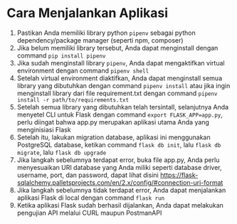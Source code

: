 Cara Menjalankan Aplikasi
=============================
1. Pastikan Anda memiliki library python ```pipenv``` sebagai python dependency/package manager (seperti npm, composer)
2. Jika belum memiliki library tersebut, Anda dapat menginstall dengan command ```pip install pipenv```
3. Jika sudah menginstall library ```pipenv```, Anda dapat mengaktifkan virtual environment dengan command ```pipenv shell```
4. Setelah virtual environment diaktifkan, Anda dapat menginstall semua library yang dibutuhkan dengan command ```pipenv install``` atau jika ingin menginstall library dari file requirement.txt dengan command ```pipenv install -r path/to/requirements.txt```
5. Setelah semua library yang dibutuhkan telah tersintall, selanjutnya Anda menyetel CLI untuk Flask dengan command ```export FLASK_APP=app.py```, perlu diingat bahwa app.py merupakan aplikasi utama Anda yang menginisiasi Flask
6. Setelah itu, lakukan migration database, aplikasi ini menggunakan PostgreSQL database, ketikan command ```flask db init```, lalu ```flask db migrate```, lalu ```flask db upgrade```
7. Jika langkah sebelumnya terdapat error, buka file app.py, Anda perlu menyesuaikan URI database yang Anda miliki seperti database driver, username, port, dan password, dapat lihat disini https://flask-sqlalchemy.palletsprojects.com/en/2.x/config/#connection-uri-format
8. Jika langkah sebelumnya tidak terdapat error, Anda dapat menjalankan aplikasi Flask di local dengan command ```flask run```
9. Ketika aplikasi Flask sudah berhasil dijalankan, Anda dapat melakukan pengujian API melalui CURL maupun PostmanAPI
